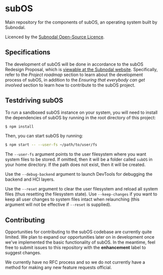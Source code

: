 # subOS
Main repository for the components of subOS, an operating system built by
Subnodal.

Licenced by the [Subnodal Open-Source Licence](LICENCE.md).

## Specifications
The development of subOS will be done in accordance to the subOS Redesign
Proposal, which is
[viewable at the Subnodal website](https://subnodal.com/media/subOSProposal.pdf).
Specifically, refer to the _Project roadmap_ section to learn about the
development process of subOS, in addition to the _Ensuring that everybody can
get involved_ section to learn how to contribute to the subOS project.

## Testdriving subOS
To run a sandboxed subOS instance on your system, you will need to install the
dependencies of subOS by running in the root directory of this project:

```bash
$ npm install
```

Then, you can start subOS by running:

```bash
$ npm start -- --user-fs ~/path/to/user/fs
```

The `--user-fs` argument points to the user filesystem where you want system
files to be stored. If omitted, then it will be a folder called `subOS` in your
home directory. If the path does not exist, then it will be created.

Use the `--debug-backend` argument to launch DevTools for debugging the backend
and HCI layers.

Use the `--reset` argument to clear the user filesystem and reload all system
files (thus resetting the filesystem state). Use `--keep-changes` if you want to
keep all user changes to system files intact when relaunching (this argument
will not be effective if `--reset` is supplied).


## Contributing
Opportunities for contributing to the subOS codebase are currently quite
limited. We plan to expand our opportunities later on in development once we've
implemented the basic functionality of subOS. In the meantime, feel free to
submit issues to this repository with the **enhancement** label to suggest
changes.

We currently have no RFC process and so we do not currently have a method for
making any new feature requests official.